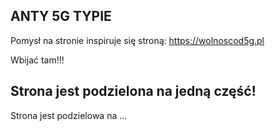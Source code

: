 ## ANTY 5G TYPIE 

Pomysł na stronie inspiruje się stroną: https://wolnoscod5g.pl

Wbijać tam!!!

## Strona jest podzielona na jedną część!
Strona jest podzielowa na ...
